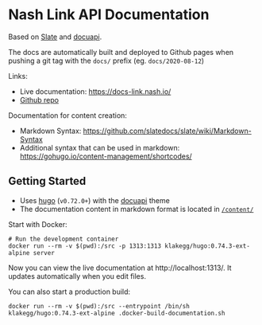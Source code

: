 # Nash Link API Documentation

Based on [Slate](https://github.com/slatedocs/slate) and [docuapi](https://github.com/bep/docuapi/).

The docs are automatically built and deployed to Github pages when pushing a git tag with the `docs/` prefix (eg. `docs/2020-08-12`)

Links:

* Live documentation: https://docs-link.nash.io/
* [Github repo](https://github.com/nash-io/nashlink-plugins-and-sdks)

Documentation for content creation:

* Markdown Syntax: https://github.com/slatedocs/slate/wiki/Markdown-Syntax
* Additional syntax that can be used in markdown: https://gohugo.io/content-management/shortcodes/

## Getting Started

* Uses [hugo](https://gohugo.io/getting-started/installing/) (`v0.72.0+`) with the [docuapi](https://github.com/bep/docuapi/) theme
* The documentation content in markdown format is located in [`/content/`](https://github.com/nash-io/nashlink-plugins-and-sdks/tree/master/docs/content)

Start with Docker:

    # Run the development container
    docker run --rm -v $(pwd):/src -p 1313:1313 klakegg/hugo:0.74.3-ext-alpine server

Now you can view the live documentation at http://localhost:1313/. It updates automatically when you edit files.

You can also start a production build:

    docker run --rm -v $(pwd):/src --entrypoint /bin/sh klakegg/hugo:0.74.3-ext-alpine .docker-build-documentation.sh
